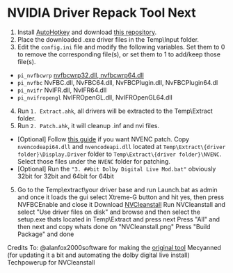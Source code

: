 # NVIDIA Driver Repack Tool Next

 1. Install [AutoHotkey](https://www.autohotkey.com/download/ahk-v2.exe) and download [this repository](https://github.com/alanfox2000software/NVRepackTool/archive/refs/heads/main.zip).
 2. Place the downloaded .exe driver files in the Temp\Input folder.
 3. Edit the `config.ini` file and modify the following variables. Set them to 0 to remove the corresponding file(s), or set them to 1 to add/keep those file(s).
   - `pi_nvfbcwrp` [nvfbcwrp32.dll, nvfbcwrp64.dll](https://github.com/keylase/nvidia-patch/tree/master/win/nvfbcwrp)
   - `pi_nvfbc` NvFBC.dll, NvFBC64.dll, NvFBCPlugin.dll, NvFBCPlugin64.dl
   - `pi_nvifr` NvIFR.dll, NvIFR64.dll
   - `pi_nvifropengl` NvIFROpenGL.dll, NvIFROpenGL64.dll
 4. Run `1. Extract.ahk`, all drivers will be extracted to the Temp\Extract folder.
 5. Run `2. Patch.ahk`, it will cleanup .inf and nvi files.
   - [Optional] Follow [this guide](https://github.com/keylase/nvidia-patch/tree/master/win) if you want NVENC patch. Copy `nvencodeapi64.dll` and `nvencodeapi.dll` located at `Temp\Extract\{driver folder}\Display.Driver` folder to `Temp\Extract\{driver folder}\NVENC`. Select those files under the `NVENC` folder for patching.
   - [Optional] Run the `"3. ##bit Dolby Digital Live Mod.bat"` obviously 32bit for 32bit and 64bit for 64bit
5. Go to the Temp\extract\your driver base and run Launch.bat as admin and once it loads the gui select Xtreme-G button and hit yes, then press NVFBCEnable and close it
Download [NVCleanstall](https://www.techpowerup.com/download/techpowerup-nvcleanstall/)
Run NVCleanstall and select "Use driver files on disk" and browse and then select the setup.exe thats located in Temp\Extract and press next
Press "All" and then next and copy whats done on "NVCleanstall.png"
Press "Build Package" and done

Credits To:
@alanfox2000software for making the [original tool](https://github.com/alanfox2000software/NVRepackTool)
Mecyanned (for updating it a bit and automating the dolby digital live install)
Techpowerup for NVCleanstall
